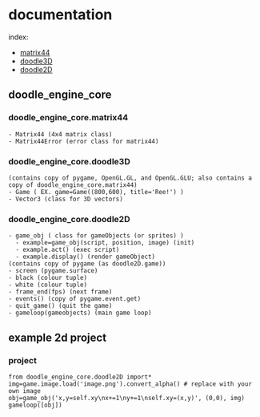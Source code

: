 # documentation
index:
  - [matrix44](https://github.com/yung-ber/doodle/blob/master/README.md#doodle_engine_corematrix44)
  - [doodle3D](https://github.com/yung-ber/doodle/blob/master/README.md#doodle_engine_coredoodle3D)
  - [doodle2D](https://github.com/yung-ber/doodle/blob/master/README.md#doodle_engine_coredoodle2D)
## doodle_engine_core
  ### doodle_engine_core.matrix44
    - Matrix44 (4x4 matrix class)
    - Matrix44Error (error class for matrix44)
  ### doodle_engine_core.doodle3D
    (contains copy of pygame, OpenGL.GL, and OpenGL.GLU; also contains a copy of doodle_engine_core.matrix44)
    - Game ( EX. game=Game((800,600), title='Ree!') )
    - Vector3 (class for 3D vectors)
  ### doodle_engine_core.doodle2D
    - game_obj ( class for gameObjects (or sprites) )
      - example=game_obj(script, position, image) (init)
      - example.act() (exec script)
      - example.display() (render gameObject)
    (contains copy of pygame (as doodle2D.game))
    - screen (pygame.surface)
    - black (colour tuple)
    - white (colour tuple)
    - frame_end(fps) (next frame)
    - events() (copy of pygame.event.get)
    - quit_game() (quit the game)
    - gameloop(gameobjects) (main game loop)
## example 2d project
  ### project
    from doodle_engine_core.doodle2D import*
    img=game.image.load('image.png').convert_alpha() # replace with your own image
    obj=game_obj('x,y=self.xy\nx+=1\ny+=1\nself.xy=(x,y)', (0,0), img)
    gameloop([obj])
